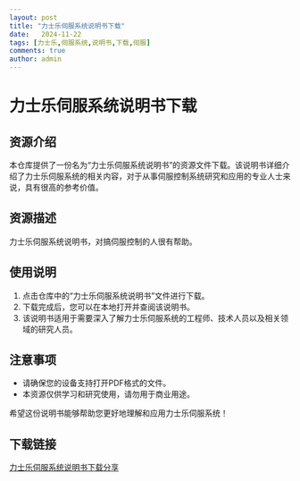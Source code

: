 ```yaml
---
layout: post
title: "力士乐伺服系统说明书下载"
date:   2024-11-22
tags: [力士乐,伺服系统,说明书,下载,伺服]
comments: true
author: admin
---
```

# 力士乐伺服系统说明书下载

## 资源介绍

本仓库提供了一份名为“力士乐伺服系统说明书”的资源文件下载。该说明书详细介绍了力士乐伺服系统的相关内容，对于从事伺服控制系统研究和应用的专业人士来说，具有很高的参考价值。

## 资源描述

力士乐伺服系统说明书，对搞伺服控制的人很有帮助。

## 使用说明

1. 点击仓库中的“力士乐伺服系统说明书”文件进行下载。
2. 下载完成后，您可以在本地打开并查阅该说明书。
3. 该说明书适用于需要深入了解力士乐伺服系统的工程师、技术人员以及相关领域的研究人员。

## 注意事项

- 请确保您的设备支持打开PDF格式的文件。
- 本资源仅供学习和研究使用，请勿用于商业用途。

希望这份说明书能够帮助您更好地理解和应用力士乐伺服系统！

## 下载链接

[力士乐伺服系统说明书下载分享](https://pan.quark.cn/s/e136e3456db0)